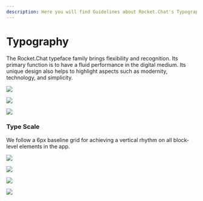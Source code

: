 ```yaml
---
description: Here you will find Guidelines about Rocket.Chat's Typography
---
```


# Typography

The Rocket.Chat typeface family brings flexibility and recognition. Its primary function is to have a fluid performance in the digital medium. Its unique design also helps to highlight aspects such as modernity, technology, and simplicity.

![](../../.gitbook/assets/01\_typo.jpg)

![](../../.gitbook/assets/02\_typo.jpg)

![](../../.gitbook/assets/03\_typo.jpg)

### Type Scale

We follow a 6px baseline grid for achieving a vertical rhythm on all block-level elements in the app.

![](../../.gitbook/assets/04\_typo.jpg)

![](../../.gitbook/assets/05\_typo.jpg)

![](../../.gitbook/assets/06\_typo.jpg)

![](../../.gitbook/assets/07\_typo.jpg)
